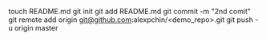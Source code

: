touch README.md
git init
git add README.md
git commit -m "2nd comit"
git remote add origin git@github.com:alexpchin/<demo_repo>.git
git push -u origin master
